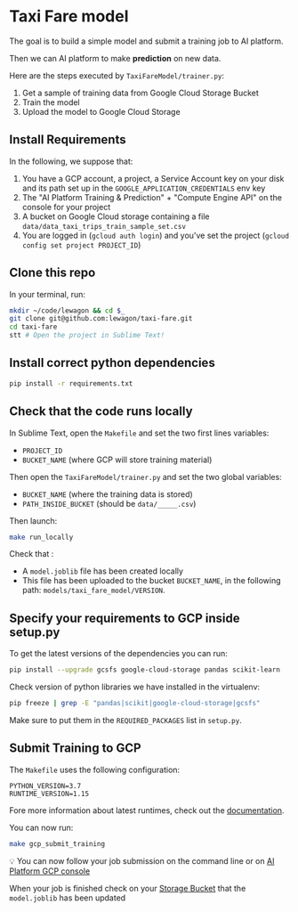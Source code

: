 # Taxi Fare model

The goal is to build a simple model and submit a training job to AI platform.

Then we can AI platform to make **prediction** on new data.

Here are the steps executed by `TaxiFareModel/trainer.py`:

1. Get a sample of training data from Google Cloud Storage Bucket
2. Train the model
3. Upload the model to Google Cloud Storage

## Install Requirements

In the following, we suppose that:

1. You have a GCP account, a project, a Service Account key on your disk and its path set up in the `GOOGLE_APPLICATION_CREDENTIALS` env key
2. The "AI Platform Training & Prediction" + "Compute Engine API" on the console for your project
3. A bucket on Google Cloud storage containing a file `data/data_taxi_trips_train_sample_set.csv`
4. You are logged in (`gcloud auth login`) and you've set the project (`gcloud config set project PROJECT_ID`)


## Clone this repo

In your terminal, run:

```bash
mkdir ~/code/lewagon && cd $_
git clone git@github.com:lewagon/taxi-fare.git
cd taxi-fare
stt # Open the project in Sublime Text!
```
## Install correct python dependencies


```bash
pip install -r requirements.txt
```


## Check that the code runs locally

In Sublime Text, open the `Makefile` and set the two first lines variables:

- `PROJECT_ID`
- `BUCKET_NAME` (where GCP will store training material)

Then open the `TaxiFareModel/trainer.py` and set the two global variables:

- `BUCKET_NAME` (where the training data is stored)
- `PATH_INSIDE_BUCKET` (should be `data/_____.csv`)

Then launch:

```bash
make run_locally
```

Check that :

- A `model.joblib` file has been created locally
- This file has been uploaded to the bucket `BUCKET_NAME`, in the following path: `models/taxi_fare_model/VERSION`.

## Specify your requirements to GCP inside setup.py

To get the latest versions of the dependencies you can run:

```bash
pip install --upgrade gcsfs google-cloud-storage pandas scikit-learn
```

Check version of python libraries we have installed in the virtualenv:

```bash
pip freeze | grep -E "pandas|scikit|google-cloud-storage|gcsfs"
```

Make sure to put them in the `REQUIRED_PACKAGES` list in `setup.py`.

## Submit Training to GCP

The `Makefile` uses the following configuration:

```
PYTHON_VERSION=3.7
RUNTIME_VERSION=1.15
```

Fore more information about latest runtimes, check out the [documentation](https://cloud.google.com/ai-platform/training/docs/runtime-version-list?hl=en).

You can now run:

```bash
make gcp_submit_training
```

:bulb: You can now follow your job submission on the command line or on [AI Platform GCP console](https://console.cloud.google.com/ai-platform/jobs?hl=en)

When your job is finished check on your [Storage Bucket](https://console.cloud.google.com/storage/browser?hl=en) that the `model.joblib` has been updated

